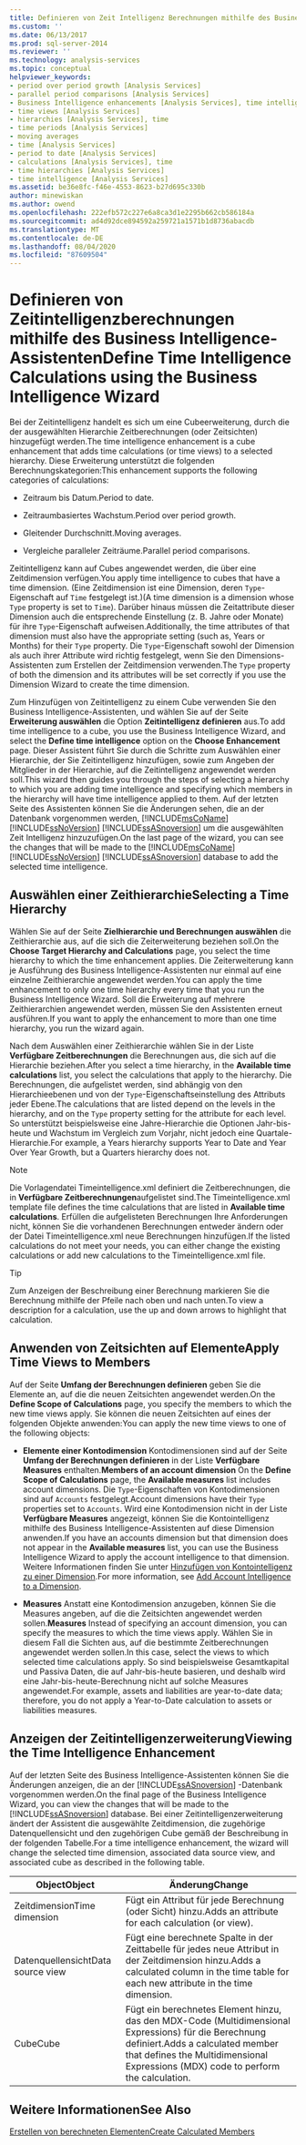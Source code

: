```yaml
---
title: Definieren von Zeit Intelligenz Berechnungen mithilfe des Business Intelligence-Assistenten | Microsoft-Dokumentation
ms.custom: ''
ms.date: 06/13/2017
ms.prod: sql-server-2014
ms.reviewer: ''
ms.technology: analysis-services
ms.topic: conceptual
helpviewer_keywords:
- period over period growth [Analysis Services]
- parallel period comparisons [Analysis Services]
- Business Intelligence enhancements [Analysis Services], time intelligence
- time views [Analysis Services]
- hierarchies [Analysis Services], time
- time periods [Analysis Services]
- moving averages
- time [Analysis Services]
- period to date [Analysis Services]
- calculations [Analysis Services], time
- time hierarchies [Analysis Services]
- time intelligence [Analysis Services]
ms.assetid: be36e8fc-f46e-4553-8623-b27d695c330b
author: minewiskan
ms.author: owend
ms.openlocfilehash: 222efb572c227e6a8ca3d1e2295b662cb586184a
ms.sourcegitcommit: ad4d92dce894592a259721a1571b1d8736abacdb
ms.translationtype: MT
ms.contentlocale: de-DE
ms.lasthandoff: 08/04/2020
ms.locfileid: "87609504"
---
```

# <a name="define-time-intelligence-calculations-using-the-business-intelligence-wizard"></a><span data-ttu-id="a4c9d-102">Definieren von Zeitintelligenzberechnungen mithilfe des Business Intelligence-Assistenten</span><span class="sxs-lookup"><span data-stu-id="a4c9d-102">Define Time Intelligence Calculations using the Business Intelligence Wizard</span></span>
  <span data-ttu-id="a4c9d-103">Bei der Zeitintelligenz handelt es sich um eine Cubeerweiterung, durch die der ausgewählten Hierarchie Zeitberechnungen (oder Zeitsichten) hinzugefügt werden.</span><span class="sxs-lookup"><span data-stu-id="a4c9d-103">The time intelligence enhancement is a cube enhancement that adds time calculations (or time views) to a selected hierarchy.</span></span> <span data-ttu-id="a4c9d-104">Diese Erweiterung unterstützt die folgenden Berechnungskategorien:</span><span class="sxs-lookup"><span data-stu-id="a4c9d-104">This enhancement supports the following categories of calculations:</span></span>  
  
-   <span data-ttu-id="a4c9d-105">Zeitraum bis Datum.</span><span class="sxs-lookup"><span data-stu-id="a4c9d-105">Period to date.</span></span>  
  
-   <span data-ttu-id="a4c9d-106">Zeitraumbasiertes Wachstum.</span><span class="sxs-lookup"><span data-stu-id="a4c9d-106">Period over period growth.</span></span>  
  
-   <span data-ttu-id="a4c9d-107">Gleitender Durchschnitt.</span><span class="sxs-lookup"><span data-stu-id="a4c9d-107">Moving averages.</span></span>  
  
-   <span data-ttu-id="a4c9d-108">Vergleiche paralleler Zeiträume.</span><span class="sxs-lookup"><span data-stu-id="a4c9d-108">Parallel period comparisons.</span></span>  
  
 <span data-ttu-id="a4c9d-109">Zeitintelligenz kann auf Cubes angewendet werden, die über eine Zeitdimension verfügen.</span><span class="sxs-lookup"><span data-stu-id="a4c9d-109">You apply time intelligence to cubes that have a time dimension.</span></span> <span data-ttu-id="a4c9d-110">(Eine Zeitdimension ist eine Dimension, deren `Type`-Eigenschaft auf `Time` festgelegt ist.)</span><span class="sxs-lookup"><span data-stu-id="a4c9d-110">(A time dimension is a dimension whose `Type` property is set to `Time`).</span></span> <span data-ttu-id="a4c9d-111">Darüber hinaus müssen die Zeitattribute dieser Dimension auch die entsprechende Einstellung (z. B. Jahre oder Monate) für ihre `Type`-Eigenschaft aufweisen.</span><span class="sxs-lookup"><span data-stu-id="a4c9d-111">Additionally, the time attributes of that dimension must also have the appropriate setting (such as, Years or Months) for their `Type` property.</span></span> <span data-ttu-id="a4c9d-112">Die `Type`-Eigenschaft sowohl der Dimension als auch ihrer Attribute wird richtig festgelegt, wenn Sie den Dimensions-Assistenten zum Erstellen der Zeitdimension verwenden.</span><span class="sxs-lookup"><span data-stu-id="a4c9d-112">The `Type` property of both the dimension and its attributes will be set correctly if you use the Dimension Wizard to create the time dimension.</span></span>  
  
 <span data-ttu-id="a4c9d-113">Zum Hinzufügen von Zeitintelligenz zu einem Cube verwenden Sie den Business Intelligence-Assistenten, und wählen Sie auf der Seite **Erweiterung auswählen** die Option **Zeitintelligenz definieren** aus.</span><span class="sxs-lookup"><span data-stu-id="a4c9d-113">To add time intelligence to a cube, you use the Business Intelligence Wizard, and select the **Define time intelligence** option on the **Choose Enhancement** page.</span></span> <span data-ttu-id="a4c9d-114">Dieser Assistent führt Sie durch die Schritte zum Auswählen einer Hierarchie, der Sie Zeitintelligenz hinzufügen, sowie zum Angeben der Mitglieder in der Hierarchie, auf die Zeitintelligenz angewendet werden soll.</span><span class="sxs-lookup"><span data-stu-id="a4c9d-114">This wizard then guides you through the steps of selecting a hierarchy to which you are adding time intelligence and specifying which members in the hierarchy will have time intelligence applied to them.</span></span> <span data-ttu-id="a4c9d-115">Auf der letzten Seite des Assistenten können Sie die Änderungen sehen, die an der Datenbank vorgenommen werden, [!INCLUDE[msCoName](../../includes/msconame-md.md)] [!INCLUDE[ssNoVersion](../../includes/ssnoversion-md.md)] [!INCLUDE[ssASnoversion](../../includes/ssasnoversion-md.md)] um die ausgewählten Zeit Intelligenz hinzuzufügen.</span><span class="sxs-lookup"><span data-stu-id="a4c9d-115">On the last page of the wizard, you can see the changes that will be made to the [!INCLUDE[msCoName](../../includes/msconame-md.md)] [!INCLUDE[ssNoVersion](../../includes/ssnoversion-md.md)] [!INCLUDE[ssASnoversion](../../includes/ssasnoversion-md.md)] database to add the selected time intelligence.</span></span>  
  
## <a name="selecting-a-time-hierarchy"></a><span data-ttu-id="a4c9d-116">Auswählen einer Zeithierarchie</span><span class="sxs-lookup"><span data-stu-id="a4c9d-116">Selecting a Time Hierarchy</span></span>  
 <span data-ttu-id="a4c9d-117">Wählen Sie auf der Seite **Zielhierarchie und Berechnungen auswählen** die Zeithierarchie aus, auf die sich die Zeiterweiterung beziehen soll.</span><span class="sxs-lookup"><span data-stu-id="a4c9d-117">On the **Choose Target Hierarchy and Calculations** page, you select the time hierarchy to which the time enhancement applies.</span></span> <span data-ttu-id="a4c9d-118">Die Zeiterweiterung kann je Ausführung des Business Intelligence-Assistenten nur einmal auf eine einzelne Zeithierarchie angewendet werden.</span><span class="sxs-lookup"><span data-stu-id="a4c9d-118">You can apply the time enhancement to only one time hierarchy every time that you run the Business Intelligence Wizard.</span></span> <span data-ttu-id="a4c9d-119">Soll die Erweiterung auf mehrere Zeithierarchien angewendet werden, müssen Sie den Assistenten erneut ausführen.</span><span class="sxs-lookup"><span data-stu-id="a4c9d-119">If you want to apply the enhancement to more than one time hierarchy, you run the wizard again.</span></span>  
  
 <span data-ttu-id="a4c9d-120">Nach dem Auswählen einer Zeithierarchie wählen Sie in der Liste **Verfügbare Zeitberechnungen** die Berechnungen aus, die sich auf die Hierarchie beziehen.</span><span class="sxs-lookup"><span data-stu-id="a4c9d-120">After you select a time hierarchy, in the **Available time calculations** list, you select the calculations that apply to the hierarchy.</span></span> <span data-ttu-id="a4c9d-121">Die Berechnungen, die aufgelistet werden, sind abhängig von den Hierarchieebenen und von der `Type`-Eigenschaftseinstellung des Attributs jeder Ebene.</span><span class="sxs-lookup"><span data-stu-id="a4c9d-121">The calculations that are listed depend on the levels in the hierarchy, and on the `Type` property setting for the attribute for each level.</span></span> <span data-ttu-id="a4c9d-122">So unterstützt beispielsweise eine Jahre-Hierarchie die Optionen Jahr-bis-heute und Wachstum im Vergleich zum Vorjahr, nicht jedoch eine Quartale-Hierarchie.</span><span class="sxs-lookup"><span data-stu-id="a4c9d-122">For example, a Years hierarchy supports Year to Date and Year Over Year Growth, but a Quarters hierarchy does not.</span></span>  
  
> [!NOTE]  
>  <span data-ttu-id="a4c9d-123">Die Vorlagendatei Timeintelligence.xml definiert die Zeitberechnungen, die in **Verfügbare Zeitberechnungen**aufgelistet sind.</span><span class="sxs-lookup"><span data-stu-id="a4c9d-123">The Timeintelligence.xml template file defines the time calculations that are listed in **Available time calculations**.</span></span> <span data-ttu-id="a4c9d-124">Erfüllen die aufgelisteten Berechnungen Ihre Anforderungen nicht, können Sie die vorhandenen Berechnungen entweder ändern oder der Datei Timeintelligence.xml neue Berechnungen hinzufügen.</span><span class="sxs-lookup"><span data-stu-id="a4c9d-124">If the listed calculations do not meet your needs, you can either change the existing calculations or add new calculations to the Timeintelligence.xml file.</span></span>  
  
> [!TIP]  
>  <span data-ttu-id="a4c9d-125">Zum Anzeigen der Beschreibung einer Berechnung markieren Sie die Berechnung mithilfe der Pfeile nach oben und nach unten.</span><span class="sxs-lookup"><span data-stu-id="a4c9d-125">To view a description for a calculation, use the up and down arrows to highlight that calculation.</span></span>  
  
## <a name="apply-time-views-to-members"></a><span data-ttu-id="a4c9d-126">Anwenden von Zeitsichten auf Elemente</span><span class="sxs-lookup"><span data-stu-id="a4c9d-126">Apply Time Views to Members</span></span>  
 <span data-ttu-id="a4c9d-127">Auf der Seite **Umfang der Berechnungen definieren** geben Sie die Elemente an, auf die die neuen Zeitsichten angewendet werden.</span><span class="sxs-lookup"><span data-stu-id="a4c9d-127">On the **Define Scope of Calculations** page, you specify the members to which the new time views apply.</span></span> <span data-ttu-id="a4c9d-128">Sie können die neuen Zeitsichten auf eines der folgenden Objekte anwenden:</span><span class="sxs-lookup"><span data-stu-id="a4c9d-128">You can apply the new time views to one of the following objects:</span></span>  
  
-   <span data-ttu-id="a4c9d-129">**Elemente einer Kontodimension** Kontodimensionen sind auf der Seite **Umfang der Berechnungen definieren** in der Liste **Verfügbare Measures** enthalten.</span><span class="sxs-lookup"><span data-stu-id="a4c9d-129">**Members of an account dimension** On the **Define Scope of Calculations** page, the **Available measures** list includes account dimensions.</span></span> <span data-ttu-id="a4c9d-130">Die `Type`-Eigenschaften von Kontodimensionen sind auf `Accounts` festgelegt.</span><span class="sxs-lookup"><span data-stu-id="a4c9d-130">Account dimensions have their `Type` properties set to `Accounts`.</span></span> <span data-ttu-id="a4c9d-131">Wird eine Kontodimension nicht in der Liste **Verfügbare Measures** angezeigt, können Sie die Kontointelligenz mithilfe des Business Intelligence-Assistenten auf diese Dimension anwenden.</span><span class="sxs-lookup"><span data-stu-id="a4c9d-131">If you have an accounts dimension but that dimension does not appear in the **Available measures** list, you can use the Business Intelligence Wizard to apply the account intelligence to that dimension.</span></span> <span data-ttu-id="a4c9d-132">Weitere Informationen finden Sie unter [Hinzufügen von Kontointelligenz zu einer Dimension](bi-wizard-add-account-intelligence-to-a-dimension.md).</span><span class="sxs-lookup"><span data-stu-id="a4c9d-132">For more information, see [Add Account Intelligence to a Dimension](bi-wizard-add-account-intelligence-to-a-dimension.md).</span></span>  
  
-   <span data-ttu-id="a4c9d-133">**Measures** Anstatt eine Kontodimension anzugeben, können Sie die Measures angeben, auf die die Zeitsichten angewendet werden sollen.</span><span class="sxs-lookup"><span data-stu-id="a4c9d-133">**Measures** Instead of specifying an account dimension, you can specify the measures to which the time views apply.</span></span> <span data-ttu-id="a4c9d-134">Wählen Sie in diesem Fall die Sichten aus, auf die bestimmte Zeitberechnungen angewendet werden sollen.</span><span class="sxs-lookup"><span data-stu-id="a4c9d-134">In this case, select the views to which selected time calculations apply.</span></span> <span data-ttu-id="a4c9d-135">So sind beispielsweise Gesamtkapital und Passiva Daten, die auf Jahr-bis-heute basieren, und deshalb wird eine Jahr-bis-heute-Berechnung nicht auf solche Measures angewendet.</span><span class="sxs-lookup"><span data-stu-id="a4c9d-135">For example, assets and liabilities are year-to-date data; therefore, you do not apply a Year-to-Date calculation to assets or liabilities measures.</span></span>  
  
## <a name="viewing-the-time-intelligence-enhancement"></a><span data-ttu-id="a4c9d-136">Anzeigen der Zeitintelligenzerweiterung</span><span class="sxs-lookup"><span data-stu-id="a4c9d-136">Viewing the Time Intelligence Enhancement</span></span>  
 <span data-ttu-id="a4c9d-137">Auf der letzten Seite des Business Intelligence-Assistenten können Sie die Änderungen anzeigen, die an der [!INCLUDE[ssASnoversion](../../includes/ssasnoversion-md.md)] -Datenbank vorgenommen werden.</span><span class="sxs-lookup"><span data-stu-id="a4c9d-137">On the final page of the Business Intelligence Wizard, you can view the changes that will be made to the [!INCLUDE[ssASnoversion](../../includes/ssasnoversion-md.md)] database.</span></span> <span data-ttu-id="a4c9d-138">Bei einer Zeitintelligenzerweiterung ändert der Assistent die ausgewählte Zeitdimension, die zugehörige Datenquellensicht und den zugehörigen Cube gemäß der Beschreibung in der folgenden Tabelle.</span><span class="sxs-lookup"><span data-stu-id="a4c9d-138">For a time intelligence enhancement, the wizard will change the selected time dimension, associated data source view, and associated cube as described in the following table.</span></span>  
  
|<span data-ttu-id="a4c9d-139">Object</span><span class="sxs-lookup"><span data-stu-id="a4c9d-139">Object</span></span>|<span data-ttu-id="a4c9d-140">Änderung</span><span class="sxs-lookup"><span data-stu-id="a4c9d-140">Change</span></span>|  
|------------|------------|  
|<span data-ttu-id="a4c9d-141">Zeitdimension</span><span class="sxs-lookup"><span data-stu-id="a4c9d-141">Time dimension</span></span>|<span data-ttu-id="a4c9d-142">Fügt ein Attribut für jede Berechnung (oder Sicht) hinzu.</span><span class="sxs-lookup"><span data-stu-id="a4c9d-142">Adds an attribute for each calculation (or view).</span></span>|  
|<span data-ttu-id="a4c9d-143">Datenquellensicht</span><span class="sxs-lookup"><span data-stu-id="a4c9d-143">Data source view</span></span>|<span data-ttu-id="a4c9d-144">Fügt eine berechnete Spalte in der Zeittabelle für jedes neue Attribut in der Zeitdimension hinzu.</span><span class="sxs-lookup"><span data-stu-id="a4c9d-144">Adds a calculated column in the time table for each new attribute in the time dimension.</span></span>|  
|<span data-ttu-id="a4c9d-145">Cube</span><span class="sxs-lookup"><span data-stu-id="a4c9d-145">Cube</span></span>|<span data-ttu-id="a4c9d-146">Fügt ein berechnetes Element hinzu, das den MDX-Code (Multidimensional Expressions) für die Berechnung definiert.</span><span class="sxs-lookup"><span data-stu-id="a4c9d-146">Adds a calculated member that defines the Multidimensional Expressions (MDX) code to perform the calculation.</span></span>|  
  
## <a name="see-also"></a><span data-ttu-id="a4c9d-147">Weitere Informationen</span><span class="sxs-lookup"><span data-stu-id="a4c9d-147">See Also</span></span>  
 [<span data-ttu-id="a4c9d-148">Erstellen von berechneten Elementen</span><span class="sxs-lookup"><span data-stu-id="a4c9d-148">Create Calculated Members</span></span>](create-calculated-members.md)  
  
  
